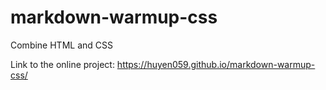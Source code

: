 # markdown-warmup-css
Combine HTML and CSS

Link to the online project:
https://huyen059.github.io/markdown-warmup-css/

